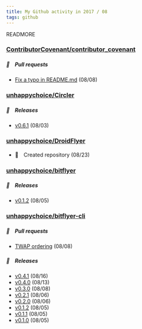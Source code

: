 ```yaml
---
title: My Github activity in 2017 / 08
tags: github
---
```


READMORE



### [ContributorCovenant/contributor_covenant](https://github.com/ContributorCovenant/contributor_covenant)







##### 📁　Pull requests

- [Fix a typo in README.md](https://github.com/ContributorCovenant/contributor_covenant/pull/436) (08/08)





### [unhappychoice/Circler](https://github.com/unhappychoice/Circler)









##### 🎉　Releases

- [v0.6.1](https://github.com/unhappychoice/Circler/releases/tag/v0.6.1) (08/03)



### [unhappychoice/DroidFlyer](https://github.com/unhappychoice/DroidFlyer)





- 🎉　Created repository (08/23)







### [unhappychoice/bitflyer](https://github.com/unhappychoice/bitflyer)









##### 🎉　Releases

- [v0.1.2](https://github.com/unhappychoice/bitflyer/releases/tag/v0.1.2) (08/05)



### [unhappychoice/bitflyer-cli](https://github.com/unhappychoice/bitflyer-cli)







##### 📁　Pull requests

- [TWAP ordering](https://github.com/unhappychoice/bitflyer-cli/pull/1) (08/08)



##### 🎉　Releases

- [v0.4.1](https://github.com/unhappychoice/bitflyer-cli/releases/tag/v0.4.1) (08/16)
- [v0.4.0](https://github.com/unhappychoice/bitflyer-cli/releases/tag/v0.4.0) (08/13)
- [v0.3.0](https://github.com/unhappychoice/bitflyer-cli/releases/tag/v0.3.0) (08/08)
- [v0.2.1](https://github.com/unhappychoice/bitflyer-cli/releases/tag/v0.2.1) (08/06)
- [v0.2.0](https://github.com/unhappychoice/bitflyer-cli/releases/tag/v0.2.0) (08/06)
- [v0.1.2](https://github.com/unhappychoice/bitflyer-cli/releases/tag/v0.1.2) (08/05)
- [v0.1.1](https://github.com/unhappychoice/bitflyer-cli/releases/tag/v0.1.1) (08/05)
- [v0.1.0](https://github.com/unhappychoice/bitflyer-cli/releases/tag/v0.1.0) (08/05)


